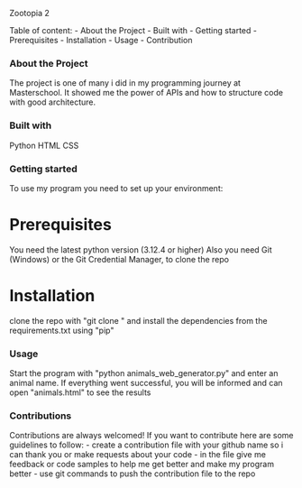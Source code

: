 Zootopia 2 

Table of content:
    - About the Project
    - Built with
    - Getting started
        - Prerequisites
        - Installation
    - Usage
    - Contribution

### About the Project
The project is one of many i did in my programming journey at Masterschool. It showed me the power of APIs
and how to structure code with good architecture. 

### Built with
Python
HTML
CSS

### Getting started
To use my program you need to set up your environment:

# Prerequisites
You need the latest python version (3.12.4 or higher)
Also you need Git (Windows) or the Git Credential Manager, to clone the repo

# Installation
clone the repo with "git clone <URL>" and install the dependencies from the requirements.txt using "pip"

### Usage
Start the program with "python animals_web_generator.py" and enter an animal name. 
If everything went successful, you will be informed and can open "animals.html" to see the results

### Contributions
Contributions are always welcomed! If you want to contribute here are some guidelines to follow:
    - create a contribution file with your github name so i can thank you or make requests about your code
    - in the file give me feedback or code samples to help me get better and make my program better
    - use git commands to push the contribution file to the repo 
